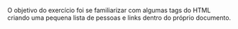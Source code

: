 O objetivo do exercício foi se familiarizar com algumas tags do HTML criando uma pequena lista de pessoas e links dentro do próprio documento.

